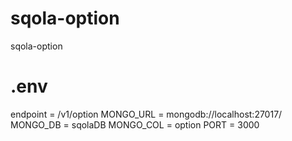 # sqola-option
sqola-option

# .env
endpoint = /v1/option
MONGO_URL = mongodb://localhost:27017/
MONGO_DB = sqolaDB
MONGO_COL = option
PORT = 3000
